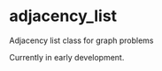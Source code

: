 adjacency_list
==============

Adjacency list class for graph problems

Currently in early development.
